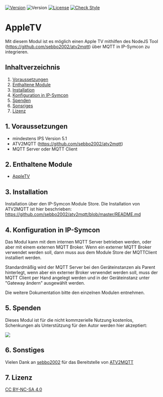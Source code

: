 [![Version](https://img.shields.io/badge/Symcon-PHPModul-red.svg)](https://www.symcon.de/service/dokumentation/entwicklerbereich/sdk-tools/sdk-php/)
![Version](https://img.shields.io/badge/Symcon%20Version-5.1%20%3E-blue.svg)
[![License](https://img.shields.io/badge/License-CC%20BY--NC--SA%204.0-green.svg)](https://creativecommons.org/licenses/by-nc-sa/4.0/)
[![Check Style](https://github.com/Schnittcher/AppleTV/workflows/Check%20Style/badge.svg)](https://github.com/Schnittcher/AppleTV/actions)

# AppleTV
   Mit diesem Modul ist es möglich einen Apple TV mithilfen des NodeJS Tool (https://github.com/sebbo2002/atv2mqtt) über MQTT in IP-Symcon zu integrieren.
 
   ## Inhaltverzeichnis
   1. [Voraussetzungen](#1-voraussetzungen)
   2. [Enthaltene Module](#2-enthaltene-module)
   3. [Installation](#3-installation)
   4. [Konfiguration in IP-Symcon](#4-konfiguration-in-ip-symcon)
   5. [Spenden](#5-spenden)
   6. [Sonsriges](#6-sonstiges)
   7. [Lizenz](#7-lizenz)
   
## 1. Voraussetzungen

* mindestens IPS Version 5.1
* ATV2MQTT (https://github.com/sebbo2002/atv2mqtt)
* MQTT Server oder MQTT Client

## 2. Enthaltene Module

* [AppleTV](AppleTV/README.md)

## 3. Installation
Installation über den IP-Symcon Module Store.
Die Installation von ATV2MQTT ist hier beschrieben: https://github.com/sebbo2002/atv2mqtt/blob/master/README.md

## 4. Konfiguration in IP-Symcon
Das Modul kann mit dem internen MQTT Server betrieben werden, oder aber mit einem externen MQTT Broker.
Wenn ein externer MQTT Broker verwendet werden soll, dann muss aus dem Module Store der MQTTClient installiert werden.

Standardmäßig wird der MQTT Server bei den Geräteinstanzen als Parent hinterlegt, wenn aber ein externer Broker verwendet werden soll, muss der MQTT Client per Hand angelegt werden und in der Geräteinstanz unter "Gateway ändern" ausgewählt werden.

Die weitere Dokumentation bitte den einzelnen Modulen entnehmen.

## 5. Spenden

Dieses Modul ist für die nicht kommzerielle Nutzung kostenlos, Schenkungen als Unterstützung für den Autor werden hier akzeptiert:    

<a href="https://www.paypal.com/cgi-bin/webscr?cmd=_s-xclick&hosted_button_id=EK4JRP87XLSHW" target="_blank"><img src="https://www.paypalobjects.com/de_DE/DE/i/btn/btn_donate_LG.gif" border="0" /></a>

## 6. Sonstiges
Vielen Dank an [sebbo2002](https://github.com/sebbo2002) für das Bereitstelle von [ATV2MQTT](https://github.com/sebbo2002/atv2mqtt)

## 7. Lizenz

[CC BY-NC-SA 4.0](https://creativecommons.org/licenses/by-nc-sa/4.0/)